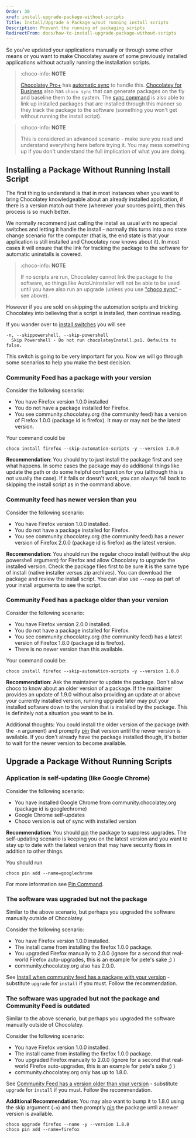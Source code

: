 ```yaml
---
Order: 30
xref: install-upgrade-package-without-scripts
Title: Install/Upgrade a Package w/out running install scripts
Description: Prevent the running of packaging scripts
RedirectFrom: docs/how-to-install-upgrade-package-without-scripts
---
```


So you've updated your applications manually or through some other means or you want to make Chocolatey aware of some previously installed applications without actually running the installation scripts.

> :choco-info: **NOTE**
>
> [Chocolatey Pro+](https://chocolatey.org/compare) has [automatic sync](xref:package-synchronization) to handle this. [Chocolatey for Business](https://chocolatey.org/compare) also has `choco sync` that can generate packages on the fly and baseline them to the system. The [sync command](xref:package-synchronization) is also able to link up installed packages that are installed through this manner so they track the package to the software (something you won't get without running the install script).

> :choco-info: **NOTE**
>
> This is considered an advanced scenario - make sure you read and understand everything here before trying it. You may mess something up if you don't understand the full implication of what you are doing.

## Installing a Package Without Running Install Script

The first thing to understand is that in most instances when you want to bring Chocolatey knowledgeable about an already installed application, if there is a version match out there (wherever your sources point), then this process is so much better.

We normally recommend just calling the install as usual with no special switches and letting it handle the install - normally this turns into a no state change scenario for the computer (that is, the end state is that your application is still installed and Chocolatey now knows about it). In most cases it will ensure that the link for tracking the package to the software for automatic uninstalls is covered.

> :choco-info: **NOTE**
>
> If no scripts are run, Chocolatey cannot link the package to the software, so things like AutoUninstaller will not be able to be used until you have also run an upgrade (unless you use ["choco sync"](xref:package-synchronization) - see above).

However if you are sold on skipping the automation scripts and tricking Chocolatey into believing that a script is installed, then continue reading.

If you wander over to [install switches](xref:choco-command-install#options-and-switches) you will see

~~~
-n, --skippowershell, --skip-powershell
  Skip Powershell - Do not run chocolateyInstall.ps1. Defaults to false.
~~~

This switch is going to be very important for you. Now we will go through some scenarios to help you make the best decision.

### Community Feed has a package with your version

Consider the following scenario:

* You have Firefox version 1.0.0 installed
* You do not have a package installed for Firefox.
* You see community.chocolatey.org (the community feed) has a version of Firefox 1.0.0 (package id is firefox). It may or may not be the latest version.

Your command could be

`choco install firefox --skip-automation-scripts -y --version 1.0.0`

**Recommendation**: You should try to just install the package first and see what happens. In some cases the package may do additional things like update the path or do some helpful configuration for you (although this is not usually the case). If it fails or doesn't work, you can always fall back to skipping the install script as in the command above.

### Community feed has newer version than you

Consider the following scenario:

* You have Firefox version 1.0.0 installed.
* You do not have a package installed for Firefox.
* You see community.chocolatey.org (the community feed) has a newer version of Firefox 2.0.0 (package id is firefox) as the latest version.

**Recommendation**: You should run the regular choco install (without the skip powershell argument) for Firefox and allow Chocolatey to upgrade the installed version. Check the package files first to be sure it is the same type of install (native installer versus zip archives). You can download the package and review the install script. You can also use `--noop` as part of your install arguments to see the script.

### Community Feed has a package older than your version

Consider the following scenario:

* You have Firefox version 2.0.0 installed.
* You do not have a package installed for Firefox.
* You see community.chocolatey.org (the community feed) has a latest version of Firefox 1.8.0 (package id is firefox).
* There is no newer version than this available.

Your command could be:

`choco install firefox --skip-automation-scripts -y --version 1.8.0`

**Recommendation**: Ask the maintainer to update the package. Don't allow choco to know about an older version of a package. If the maintainer provides an update of 1.9.0 without also providing an update at or above your currently installed version, running upgrade later may put your installed software down to the version that is installed by the package. This is definitely not a situation you want to be in.

Additional thoughts: You could install the older version of the package (with the `-n` argument) and promptly [pin](xref:choco-command-pin) that version until the newer version is available. If you don't already have the package installed though, it's better to wait for the newer version to become available.

## Upgrade a Package Without Running Scripts

### Application is self-updating (like Google Chrome)

Consider the following scenario:

* You have installed Google Chrome from community.chocolatey.org (package id is googlechrome)
* Google Chrome self-updates
* Choco version is out of sync with installed version

**Recommendation**: You should [pin](xref:choco-command-pin) the package to suppress upgrades. The self-updating scenario is keeping you on the latest version and you want to stay up to date with the latest version that may have security fixes in addition to other things.

You should run

`choco pin add --name=googlechrome`

For more information see [Pin Command](xref:choco-command-pin).

### The software was upgraded but not the package

Similar to the above scenario, but perhaps you upgraded the software manually outside of Chocolatey.

Consider the following scenario:

* You have Firefox version 1.0.0 installed.
* The install came from installing the firefox 1.0.0 package.
* You upgraded Firefox manually to 2.0.0 (ignore for a second that real-world Firefox auto-upgrades, this is an example for pete's sake ;) )
* community.chocolatey.org also has 2.0.0.

See [Install when community feed has a package with your version](#community-feed-has-a-package-with-your-version) - substitute `upgrade` for `install` if you must. Follow the recommendation.

### The software was upgraded but not the package and Community Feed is outdated

Similar to the above scenario, but perhaps you upgraded the software manually outside of Chocolatey.

Consider the following scenario:

* You have Firefox version 1.0.0 installed.
* The install came from installing the firefox 1.0.0 package.
* You upgraded Firefox manually to 2.0.0 (ignore for a second that real-world Firefox auto-upgrades, this is an example for pete's sake ;) )
* community.chocolatey.org only has up to 1.8.0.

See [Community Feed has a version older than your version](#community-feed-has-a-package-older-than-your-version) - substitute `upgrade` for `install` if you must. Follow the recommendation.

**Additional Recommendation**: You may also want to bump it to 1.8.0 using the skip argument (`-n`) and then promptly [pin](xref:choco-command-pin) the package until a newer version is available.

~~~
choco upgrade firefox --name -y --version 1.8.0
choco pin add --name=firefox
~~~
